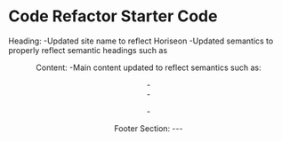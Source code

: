 # Code Refactor Starter Code

Heading:
-Updated site name to reflect Horiseon
-Updated semantics to properly reflect semantic headings such as <header>
  
Content:
 -Main content updated to reflect semantics such as: <nav> 
 -<Article>
 -<Figure>
 -<Aside>
  
  Footer Section:
  -<headings improved>--
  
  

